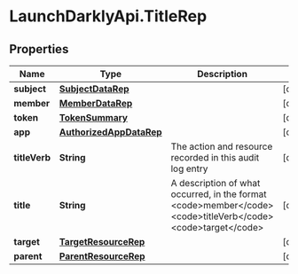 # LaunchDarklyApi.TitleRep

## Properties

Name | Type | Description | Notes
------------ | ------------- | ------------- | -------------
**subject** | [**SubjectDataRep**](SubjectDataRep.md) |  | [optional] 
**member** | [**MemberDataRep**](MemberDataRep.md) |  | [optional] 
**token** | [**TokenSummary**](TokenSummary.md) |  | [optional] 
**app** | [**AuthorizedAppDataRep**](AuthorizedAppDataRep.md) |  | [optional] 
**titleVerb** | **String** | The action and resource recorded in this audit log entry | [optional] 
**title** | **String** | A description of what occurred, in the format &lt;code&gt;member&lt;/code&gt; &lt;code&gt;titleVerb&lt;/code&gt; &lt;code&gt;target&lt;/code&gt; | [optional] 
**target** | [**TargetResourceRep**](TargetResourceRep.md) |  | [optional] 
**parent** | [**ParentResourceRep**](ParentResourceRep.md) |  | [optional] 


